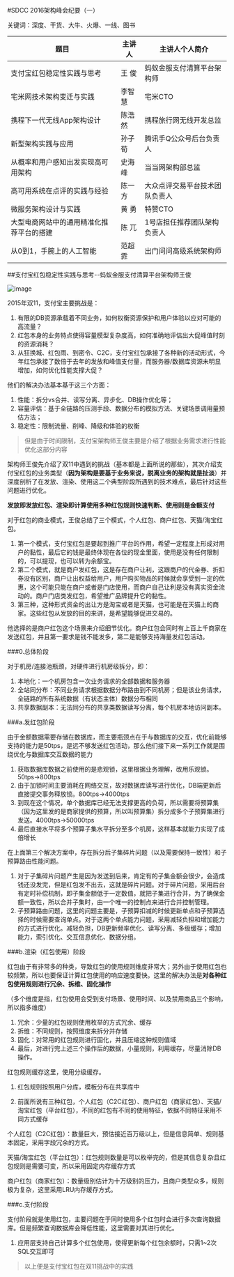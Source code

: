 #SDCC 2016架构峰会纪要（一）

关键词：深度、干货、大牛、火爆、一线、图书

|题目|主讲人|主讲人个人简介|
|-|-|-|
|支付宝红包稳定性实践与思考|王 俊|蚂蚁金服支付清算平台架构师|
|宅米网技术架构变迁与实践|李智慧|宅米CTO|
|携程下一代无线App架构设计|陈浩然|携程旅行网无线开发总监|
|新型架构实践与应用|孙子荀|腾讯手Q公众号后台负责人|
|从概率和用户感知出发实现高可用架构|史海峰|当当网架构部总监|
|高可用系统在点评的实践与经验|陈一方|大众点评交易平台技术团队负责人|
|微服务架构设计与实践|黄 勇|特赞CTO|
|大型电商网站中的通用精准化推荐平台的搭建|陈 兀|1号店担任推荐团队架构负责人|
|从0到1，手腕上的人工智能|范超霏|出门问问高级系统架构师|

##支付宝红包稳定性实践与思考--蚂蚁金服支付清算平台架构师王俊

![image](http://p2.pstatp.com/large/3b500065f3ae2eddc55)

2015年双11，支付宝主要挑战是：

1. 有限的DB资源承载着不同业务，如何权衡资源保护和用户体验以应对可能的高流量？
2. 红包本身的业务特点使得容量模型复杂度高，如何准确地评估出大促峰值时刻的资源消耗？
3. 从狂换城、红包雨、到密令、C2C，支付宝红包承接了各种新的活动形式，今年红包承接了数倍于去年的发放和峰值支付量，而服务器/数据库资源未明显增加，如何优化性能支撑大促？

他们的解决办法基本基于这三个方面：

1. 性能：拆分vs合并、读写分离、异步化、DB操作优化等；
2. 容量评估：基于全链路的压测手段、数据分布的模拟方法、关键场景调用量预估方法；
3. 稳定性：限制流量、削峰、降级和体验的权衡

> 但是由于时间限制，支付宝架构师王俊主要是介绍了根据业务需求进行性能优化这部分内容

架构师王俊先介绍了双11中遇到的挑战（基本都是上面所说的那些），其次介绍支付宝红包的业务类型（**因为架构是要基于业务来说，脱离业务的架构就是扯淡**）并深度剖析了在发放、渲染、使用这二个典型阶段所遇到的技术难点，最后针对这些问题进行优化。

**发放即发放红包、渲染即计算使用多种红包规则快速判断、使用则是金额支付**

对于红包的商业模式，王俊总结了三个模式，个人红包、商户红包、天猫/淘宝红包。

1. 第一个模式，支付宝红包是要起到推广平台的作用，希望一定程度上形成对用户的黏性，最后它的钱是最终体现在各位的现金里面，使用是没有任何限制的，可以提现，也可以转为余额宝。
2. 第二个模式，就是商户发红包，这是存在商户让利，这跟商户的代金券、折扣券没有区别，商户让出权益给用户，用户购买物品的时候就会享受到一定的优惠，这个可能只能在商户或者是门店使用，而商户自己让利是没有真实资金流动的。商户门店类发红包，希望推广品牌提升它的黏性。
3. 第三种，这种形式资金的出让方是淘宝或者是天猫，也可能是在天猫上的商家。这些红包从发放的目的来讲，是希望能够促进交易的。

他选择的是商户红包这个场景来介绍细节优化。商户红包会同时有上百上千商家在发送红包，并且第一要求是钱不能发多，第二是能够支持海量发红包活动。

###0.总体阶段

对于机房/连接池瓶颈，对硬件进行机房级拆分，即：

1. 本地化：一个机房包含一次业务请求的全部数据和服务器
2. 全站同分布：不同业务请求根据数据分布路由到不同机房；但是该业务请求，全链路的所有系统数据（有状态主体）数据分布相同
3. 共享数据副本：无法同分布的共享类数据读写分离，每个机房本地访问副本。

###a.发红包阶段

由于金额数据需要存储在数据库，而主要瓶颈点在于与数据库的交互，优化前能够支持的能力是50tps，是远不够发送红包活动，那么他们接下来一系列工作就是围绕优化与数据库交互数据的能力

1. 获取数据库数据之前使用的是悲观锁，这里根据业务理解，改用乐观锁。50tps->800tps
2. 由于加锁时间主要消耗在网络交互，故对数据库读写进行优化，DB端更新后直接提交事务释放锁。800tps->4000tps
3. 到现在这个情况，单个数据库已经无法支撑更高的负荷，所以需要将预算集（因为这里发的是商家提供的预算，所以叫预算集）拆分成多个子预算集进行发送。4000tps->50000tps
4. 最后直接水平将多个预算子集水平拆分至多个机房，这样基本就能力实现了成倍增长

在上面第三个解决方案中，存在拆分后子集碎片问题（以及需要保持一致性）和子预算路由性能问题。

1. 对于子集碎片问题产生是因为发送到后来，肯定有的子集金额会很少，会造成钱还没发完，但是红包发不出去，这就是碎片问题。对于碎片问题，采用后台有定时补偿机制，即子集金额低于一定数值，就把子集进行合并，为了确保金额一致性，所以合并子集时，由一个唯一的控制点来进行合并控制管理。
2. 子预算路由问题，这里的问题主要是，子预算扣减的时候更新单点和子预算选择的时候需要查询单点。对于这两个单点能力问题，采用减轻负担和增加能力的方式进行优化。减轻负担，DB更新频率优化、读写分离、多级缓存；增加能力，索引优化、交互信息优化、数据分组。

###b.渲染（红包使用）阶段

红包由于有非常多的种类，导致红包的使用规则维度非常大；另外由于使用红包也较频繁，所以也要保证计算红包使用的响应速度要快。这里的解决办法是**对各种红包使用规则进行冗余、拆维、固化操作**

（多个维度是指，红包使用会受到支付场景、使用时间、以及禁用商品三个影响，所以指多维度）

1. 冗余：少量的红包规则使用枚举的方式冗余、缓存
2. 拆维：不同规则，按照维度来拆分并存储
3. 固化：对常用的红包规则进行固化，并且压缩这种规则值域
4. 最后，对进行完上述三个操作后的数据，小量规则，利用缓存，尽量消除DB操作。

红包规则缓存这里，使用分级缓存。

1. 红包规则按照用户分库，模板分布在共享库中

2. 前面所说有三种红包，个人红包（C2C红包）、商户红包（商家红包）、天猫/淘宝红包（平台红包），不同的红包有不同的使用特征，依据不同特征采用不同方式缓存

个人红包（C2C红包）：数量巨大，预估接近百万级以上，但是信息简单、规则基本固定，采用字段冗余的方式。

天猫/淘宝红包（平台红包）：红包规则数量是可以枚举完的，但是其信息复杂且红包规则是需要可变，所以采用固定内存缓存方式

商户红包（商家红包）：数量级别估计为十万级别的压力，且商户类型众多，规则极为复杂，这里采用LRU内存缓存方式。

###c.支付阶段

支付阶段就是使用红包，主要问题在于同时使用多个红包时会进行多次查询数据库。但是频繁查询数据库会降低性能，这里需要对其进行优化。

1. 应用层支持自己计算多个红包使用，使得更新每个红包余额时，只需1~2次SQL交互即可

> 以上便是支付宝红包在双11挑战中的实践



